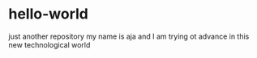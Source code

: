 # hello-world
just another repository
my name is aja and I am trying ot advance in this new technological world
